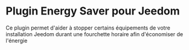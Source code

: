 # Plugin Energy Saver pour Jeedom

Ce plugin permet d'aider à stopper certains équipements de votre installation Jeedom durant une fourchette horaire afin d'économiser de l'énergie
